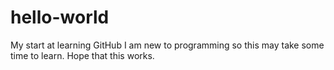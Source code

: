 # hello-world
My start at learning GitHub
I am new to programming so this may take some time to learn. 
Hope that this works. 
